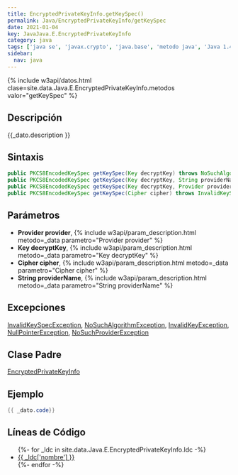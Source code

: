 ```yaml
---
title: EncryptedPrivateKeyInfo.getKeySpec()
permalink: Java/EncryptedPrivateKeyInfo/getKeySpec
date: 2021-01-04
key: JavaJava.E.EncryptedPrivateKeyInfo
category: java
tags: ['java se', 'javax.crypto', 'java.base', 'metodo java', 'Java 1.4']
sidebar: 
  nav: java
---
```


{% include w3api/datos.html clase=site.data.Java.E.EncryptedPrivateKeyInfo.metodos valor="getKeySpec" %}

## Descripción
{{_dato.description }}

## Sintaxis
~~~java
public PKCS8EncodedKeySpec getKeySpec(Key decryptKey) throws NoSuchAlgorithmException, InvalidKeyException
public PKCS8EncodedKeySpec getKeySpec(Key decryptKey, String providerName) throws NoSuchProviderException, NoSuchAlgorithmException, InvalidKeyException
public PKCS8EncodedKeySpec getKeySpec(Key decryptKey, Provider provider) throws NoSuchAlgorithmException, InvalidKeyException
public PKCS8EncodedKeySpec getKeySpec(Cipher cipher) throws InvalidKeySpecException
~~~

## Parámetros
* **Provider provider**,  {% include w3api/param_description.html metodo=_data parametro="Provider provider" %}
* **Key decryptKey**,  {% include w3api/param_description.html metodo=_data parametro="Key decryptKey" %}
* **Cipher cipher**,  {% include w3api/param_description.html metodo=_data parametro="Cipher cipher" %}
* **String providerName**,  {% include w3api/param_description.html metodo=_data parametro="String providerName" %}

## Excepciones
[InvalidKeySpecException](/Java/InvalidKeySpecException/), [NoSuchAlgorithmException](/Java/NoSuchAlgorithmException/), [InvalidKeyException](/Java/InvalidKeyException/), [NullPointerException](/Java/NullPointerException/), [NoSuchProviderException](/Java/NoSuchProviderException/)

## Clase Padre
[EncryptedPrivateKeyInfo](/Java/EncryptedPrivateKeyInfo/)

## Ejemplo
~~~java
{{ _dato.code}}
~~~

## Líneas de Código
<ul>
{%- for _ldc in site.data.Java.E.EncryptedPrivateKeyInfo.ldc -%}
   <li>
       <a href="{{_ldc['url'] }}">{{ _ldc['nombre'] }}</a>
   </li>
{%- endfor -%}
</ul>
